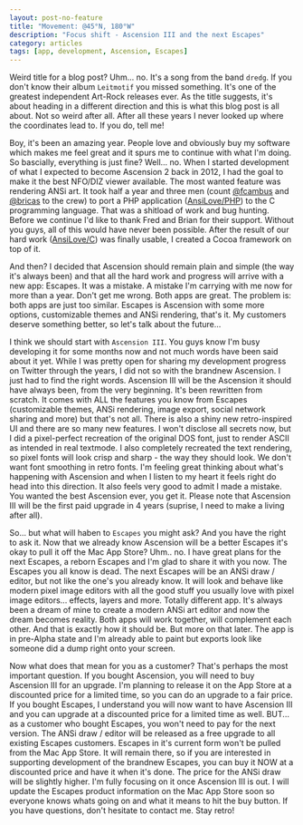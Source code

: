 ```yaml
---
layout: post-no-feature
title: "Movement: @45°N, 180°W"
description: "Focus shift - Ascension III and the next Escapes"
category: articles
tags: [app, development, Ascension, Escapes]
---
```


Weird title for a blog post? Uhm... no. It's a song from the band `dredg`. If you don't know their album `Leitmotif` you missed something. It's one of the greatest independent Art-Rock releases ever. As the title suggests, it's about heading in a different direction and this is what this blog post is all about. Not so weird after all. After all these years I never looked up where the coordinates lead to. If you do, tell me!

Boy, it's been an amazing year. People love and obviously buy my software which makes me feel great and it spurs me to continue with what I'm doing. So bascially, everything is just fine? Well... no. When I started development of what I expected to become Ascension 2 back in 2012, I had the goal to make it the best NFO/DIZ viewer available. The most wanted feature was rendering ANSi art. It took half a year and three men (count [@fcambus](http://twitter.com/fcambus) and [@bricas](http://twitter.com/bricas) to the crew) to port a PHP application ([AnsiLove/PHP](http://ansilove.sourceforge.net/)) to the C programming language. That was a shitload of work and bug hunting. Before we continue I'd like to thank Fred and Brian for their support. Without you guys, all of this would have never been possible. After the result of our hard work ([AnsiLove/C](http://github.com/ByteProject/AnsiLove-C)) was finally usable, I created a Cocoa framework on top of it.

And then? I decided that Ascension should remain plain and simple (the way it's always been) and that all the hard work and progress will arrive with a new app: Escapes. It was a mistake. A mistake I'm carrying with me now for more than a year. Don't get me wrong. Both apps are great. The problem is: both apps are just too similar. Escapes is Ascension with some more options, customizable themes and ANSi rendering, that's it. My customers deserve something better, so let's talk about the future...

I think we should start with `Ascension III`. You guys know I'm busy developing it for some months now and not much words have been said about it yet. While I was pretty open for sharing my development progress on Twitter through the years, I did not so with the brandnew Ascension. I just had to find the right words. Ascension III will be the Ascension it should have always been, from the very beginning. It's been rewritten from scratch. It comes with ALL the features you know from Escapes (customizable themes, ANSi rendering, image export, social network sharing and more) but that's not all. There is also a shiny new retro-inspired UI and there are so many new features. I won't disclose all secrets now, but I did a pixel-perfect recreation of the original DOS font, just to render ASCII as intended in real textmode. I also completely recreated the text rendering, so pixel fonts will look crisp and sharp - the way they should look. We don't want font smoothing in retro fonts. I'm feeling great thinking about what's happening with Ascension and when I listen to my heart it feels right do head into this direction. It also feels very good to admit I made a mistake. You wanted the best Ascension ever, you get it. Please note that Ascension III will be the first paid upgrade in 4 years (suprise, I need to make a living after all).

So... but what will haben to `Escapes` you might ask? And you have the right to ask it. Now that we already know Ascension will be a better Escapes it's okay to pull it off the Mac App Store? Uhm.. no. I have great plans for the next Escapes, a reborn Escapes and I'm glad to share it with you now. The Escapes you all know is dead. The next Escapes will be an ANSi draw / editor, but not like the one's you already know. It will look and behave like modern pixel image editors with all the good stuff you usually love with pixel image editors... effects, layers and more. Totally different app. It's always been a dream of mine to create a modern ANSi art editor and now the dream becomes reality. Both apps will work together, will complement each other. And that is exactly how it should be. But more on that later. The app is in pre-Alpha state and I'm already able to paint but exports look like someone did a dump right onto your screen. 

Now what does that mean for you as a customer? That's perhaps the most important question. If you bought Ascension, you will need to buy Ascension III for an upgrade. I'm planning to release it on the App Store at a discounted price for a limited time, so you can do an upgrade to a fair price. If you bought Escapes, I understand you will now want to have Ascension III and you can upgrade at a discounted price for a limited time as well. BUT... as a customer who bought Escapes, you won't need to pay for the next version. The ANSi draw / editor will be released as a free upgrade to all existing Escapes customers. Escapes in it's current form won't be pulled from the Mac App Store. It will remain there, so if you are interested in supporting development of the brandnew Escapes, you can buy it NOW at a discounted price and have it when it's done. The price for the ANSi draw will be slightly higher. I'm fully focusing on it once Ascension III is out. I will update the Escapes product information on the Mac App Store soon so everyone knows whats going on and what it means to hit the buy button. If you have questions, don't hesitate to contact me. Stay retro!  